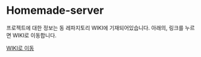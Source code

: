 # Homemade-server

프로젝트에 대한 정보는 동 레파지토리 WIKI에 기재되어있습니다.
아래의, 링크를 누르면 WIKI로 이동합니다.

[WIKI로 이동](https://github.com/codestates/im25Homemade-server/wiki)
